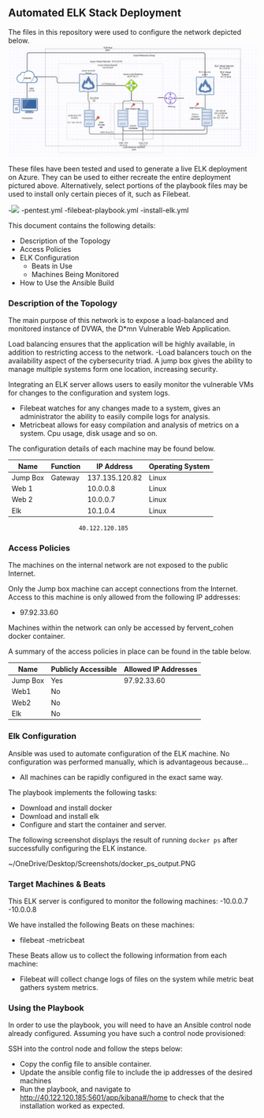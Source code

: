 ## Automated ELK Stack Deployment

The files in this repository were used to configure the network depicted below.
![](Images/network_diagram.PNG)

These files have been tested and used to generate a live ELK deployment on Azure. They can be used to either recreate the entire deployment pictured above. Alternatively, select portions of the playbook files may be used to install only certain pieces of it, such as Filebeat.

  -![](Ansible\metricbeat_playbook.yml)
  -pentest.yml
  -filebeat-playbook.yml
  -install-elk.yml

This document contains the following details:
- Description of the Topology
- Access Policies
- ELK Configuration
  - Beats in Use
  - Machines Being Monitored
- How to Use the Ansible Build


### Description of the Topology

The main purpose of this network is to expose a load-balanced and monitored instance of DVWA, the D*mn Vulnerable Web Application.

Load balancing ensures that the application will be highly available, in addition to restricting access to the network.
-Load balancers touch on the availability aspect of the cybersecurity triad. A jump box gives the ability to manage multiple systems form one location, increasing security.

Integrating an ELK server allows users to easily monitor the vulnerable VMs for changes to the configuration and system logs.
- Filebeat watches for any changes made to a system, gives an administrator the ability to easily compile logs for analysis.
- Metricbeat allows for easy compilation and analysis of metrics on a system. Cpu usage, disk usage and so on.

The configuration details of each machine may be found below.


| Name     | Function | IP Address    | Operating System |
|----------|----------|---------------|------------------|
| Jump Box | Gateway  |137.135.120.82 | Linux            |
| Web 1    |          | 10.0.0.8      | Linux            |
| Web 2    |          | 10.0.0.7      | Linux            |
| Elk      |          | 10.1.0.4      | Linux            |
                        40.122.120.185

### Access Policies

The machines on the internal network are not exposed to the public Internet. 

Only the Jump box machine can accept connections from the Internet. Access to this machine is only allowed from the following IP addresses:
- 97.92.33.60

Machines within the network can only be accessed by fervent_cohen docker container.


A summary of the access policies in place can be found in the table below.

| Name     | Publicly Accessible | Allowed IP Addresses |
|----------|---------------------|----------------------|
| Jump Box | Yes                 |   97.92.33.60        |
| Web1     | No                  |                      |
| Web2     | No                  |                      | 
  Elk      | No                  |                      |

### Elk Configuration

Ansible was used to automate configuration of the ELK machine. No configuration was performed manually, which is advantageous because...
- All machines can be rapidly configured in the exact same way.

The playbook implements the following tasks:
- Download and install docker
- Download and install elk
- Configure and start the container and server.

The following screenshot displays the result of running `docker ps` after successfully configuring the ELK instance.

~/OneDrive/Desktop/Screenshots/docker_ps_output.PNG


### Target Machines & Beats
This ELK server is configured to monitor the following machines:
-10.0.0.7
-10.0.0.8

We have installed the following Beats on these machines:
- filebeat
-metricbeat

These Beats allow us to collect the following information from each machine:
- Filebeat will collect change logs of files on the system while metric beat gathers system metrics.

### Using the Playbook
In order to use the playbook, you will need to have an Ansible control node already configured. Assuming you have such a control node provisioned: 

SSH into the control node and follow the steps below:
- Copy the config file to ansible container.
- Update the ansible config file to include the ip addresses of the desired machines
- Run the playbook, and navigate to http://40.122.120.185:5601/app/kibana#/home to check that the installation worked as expected.

